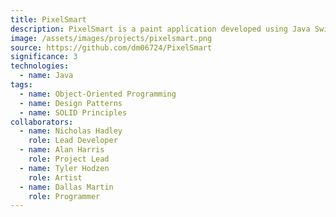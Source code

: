 ```yaml
---
title: PixelSmart
description: PixelSmart is a paint application developed using Java Swing. The goal of the project was to familiarize ourselves with different object-oriented design patterns.
image: /assets/images/projects/pixelsmart.png
source: https://github.com/dm06724/PixelSmart
significance: 3
technologies:
  - name: Java
tags:
  - name: Object-Oriented Programming
  - name: Design Patterns
  - name: SOLID Principles
collaborators:
  - name: Nicholas Hadley
    role: Lead Developer
  - name: Alan Harris
    role: Project Lead
  - name: Tyler Hodzen
    role: Artist
  - name: Dallas Martin
    role: Programmer
---
```

